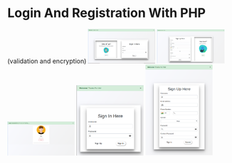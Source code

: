 # Login And Registration With PHP
(validation and encryption)
<img src="Screenshot/Screenshot from 2020-10-18 13-54-10.png" height="30%" width="30%"/>  <img src="Screenshot/Screenshot from 2020-10-18 13-54-32.png" height="30%" width="30%"/> <img src="Screenshot/Screenshot from 2020-10-18 13-54-58.png" height="30%" width="30%"/> <img src="Screenshot/Screenshot from 2020-10-18 13-55-24.png" height="30%" width="30%"/> <img src="Screenshot/Screenshot from 2020-10-18 13-56-04.png" height="30%" width="30%"/>
